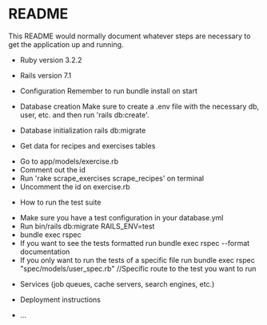 # README

This README would normally document whatever steps are necessary to get the
application up and running.

- Ruby version
  3.2.2

- Rails version
  7.1

- Configuration
  Remember to run bundle install on start

- Database creation
  Make sure to create a .env file with the necessary db, user, etc. and then run 'rails db:create'.

- Database initialization
  rails db:migrate

- Get data for recipes and exercises tables

* Go to app/models/exercise.rb
* Comment out the id
* Run 'rake scrape_exercises scrape_recipes' on terminal
* Uncomment the id on exercise.rb

- How to run the test suite

* Make sure you have a test configuration in your database.yml
* Run bin/rails db:migrate RAILS_ENV=test
* bundle exec rspec
* If you want to see the tests formatted run bundle exec rspec --format documentation
* If you only want to run the tests of a specific file run bundle exec rspec "spec/models/user_spec.rb" //Specific route to the test you want to run

- Services (job queues, cache servers, search engines, etc.)

- Deployment instructions

- ...
